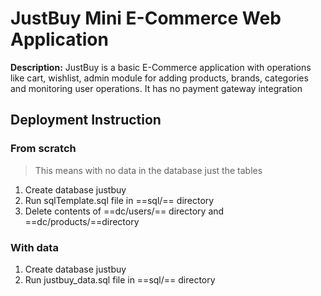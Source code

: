 # JustBuy Mini E-Commerce Web Application

**Description:** JustBuy is a basic E-Commerce application with operations like cart, wishlist, admin module
for adding products, brands, categories and monitoring user operations. It has no payment gateway integration

## Deployment Instruction

### From scratch

> This means with no data in the database just the tables

1. Create database justbuy
2. Run sqlTemplate.sql file in ==sql/== directory
3. Delete contents of ==dc/users/== directory and ==dc/products/==directory

### With data

1. Create database justbuy
2. Run justbuy_data.sql file in ==sql/== directory